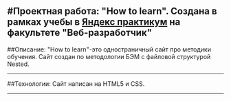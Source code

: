 #Проектная работа: "How to learn". Создана в рамках учебы в [Яндекс практикум](https://practicum.yandex.ru/) на факультете "Веб-разработчик"
---
##Описание:
"How to learn"-это одностраничный сайт про методики обучения. Сайт создан по методологии БЭМ с файловой структурой Nested.

---
##Технологии:
Сайт написан на HTML5 и CSS.

---
